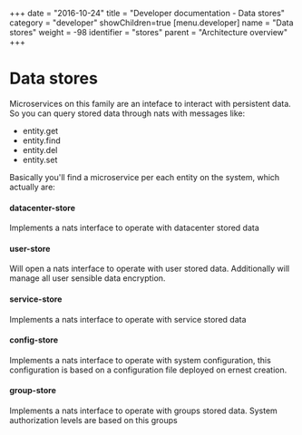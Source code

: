 +++
date = "2016-10-24"
title = "Developer documentation - Data stores"
category = "developer"
showChildren=true
[menu.developer]
  name = "Data stores"
  weight = -98
  identifier = "stores"
  parent = "Architecture overview"
+++

# Data stores

Microservices on this family are an inteface to interact with persistent data. So you can query stored data through nats with messages like:

- entity.get
- entity.find
- entity.del
- entity.set

Basically you'll find a microservice per each entity on the system, which actually are:

#### datacenter-store

Implements a nats interface to operate with datacenter stored data

#### user-store

Will open a nats interface to operate with user stored data. Additionally will manage all user sensible data encryption.

#### service-store

Implements a nats interface to operate with service stored data

#### config-store

Implements a nats interface to operate with system configuration, this configuration is based on a configuration file deployed on ernest creation.

#### group-store

Implements a nats interface to operate with groups stored data. System authorization levels are based on this groups

